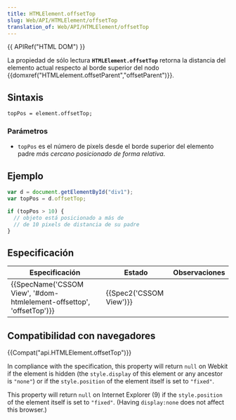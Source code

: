 ```yaml
---
title: HTMLElement.offsetTop
slug: Web/API/HTMLElement/offsetTop
translation_of: Web/API/HTMLElement/offsetTop
---
```

{{ APIRef("HTML DOM") }}

La propiedad de sólo lectura **`HTMLElement.offsetTop`** retorna la distancia del elemento actual respecto al borde superior del nodo {{domxref("HTMLelement.offsetParent","offsetParent")}}.

## Sintaxis

```
topPos = element.offsetTop;
```

### Parámetros

- `topPos` es el número de pixels desde el borde superior del elemento padre _más cercano posicionado de forma relativa_.

## Ejemplo

```js
var d = document.getElementById("div1");
var topPos = d.offsetTop;

if (topPos > 10) {
  // objeto está posicionado a más de
  // de 10 pixels de distancia de su padre
}
```

## Especificación

| Especificación                                                                               | Estado                           | Observaciones |
| -------------------------------------------------------------------------------------------- | -------------------------------- | ------------- |
| {{SpecName('CSSOM View', '#dom-htmlelement-offsettop', 'offsetTop')}} | {{Spec2('CSSOM View')}} |               |

## Compatibilidad con navegadores

{{Compat("api.HTMLElement.offsetTop")}}

In compliance with the specification, this property will return `null` on Webkit if the element is hidden (the `style.display` of this element or any ancestor is `"none"`) or if the `style.position` of the element itself is set to `"fixed"`.

This property will return `null` on Internet Explorer (9) if the `style.position` of the element itself is set to `"fixed"`. (Having `display:none` does not affect this browser.)
